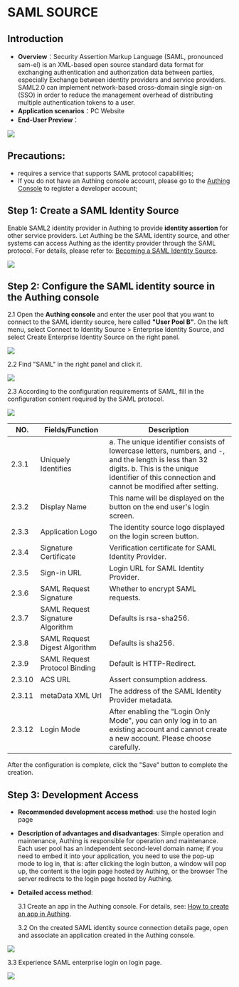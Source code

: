 # SAML SOURCE

<LastUpdated/>

## Introduction

- **Overview**：Security Assertion Markup Language (SAML, pronounced sam-el) is an XML-based open source standard data format for exchanging authentication and authorization data between parties, especially Exchange between identity providers and service providers. SAML2.0 can implement network-based cross-domain single sign-on (SSO) in order to reduce the management overhead of distributing multiple authentication tokens to a user.
- **Application scenarios**：PC Website
- **End-User Preview**：

![](./images/05loginpage.png)

## Precautions:

- requires a service that supports SAML protocol capabilities;
- If you do not have an Authing console account, please go to the [Authing Console](https://authing.cn/) to register a developer account;

## Step 1: Create a SAML Identity Source

Enable SAML2 identity provider in Authing to provide **identity assertion** for other service providers. Let Authing be the SAML identity source, and other systems can access Authing as the identity provider through the SAML protocol. For details, please refer to: [Becoming a SAML Identity Source](https://docs.authing.cn/v2/guides/federation/saml.html).

![](./images/opensaml.png)

## Step 2: Configure the SAML identity source in the Authing console

2.1 Open the **Authing console** and enter the user pool that you want to connect to the SAML identity source, here called **"User Pool B"**. On the left menu, select Connect to Identity Source > Enterprise Identity Source, and select Create Enterprise Identity Source on the right panel.

![](./images/01opensource.png)

2.2 Find "SAML" in the right panel and click it.

![](./images/02choosesaml.png)

2.3 According to the configuration requirements of SAML, fill in the configuration content required by the SAML protocol.

![](./images/03inputconfig.png)

| NO.    | Fields/Function                  | Description                                                                                                                                                                                              |
| ------ | -------------------------------- | -------------------------------------------------------------------------------------------------------------------------------------------------------------------------------------------------------- |
| 2.3.1  | Uniquely Identifies              | a. The unique identifier consists of lowercase letters, numbers, and -, and the length is less than 32 digits. b. This is the unique identifier of this connection and cannot be modified after setting. |
| 2.3.2  | Display Name                     | This name will be displayed on the button on the end user's login screen.                                                                                                                                |
| 2.3.3  | Application Logo                 | The identity source logo displayed on the login screen button.                                                                                                                                           |
| 2.3.4  | Signature Certificate            | Verification certificate for SAML Identity Provider.                                                                                                                                                     |
| 2.3.5  | Sign-in URL                      | Login URL for SAML Identity Provider.                                                                                                                                                                    |
| 2.3.6  | SAML Request Signature           | Whether to encrypt SAML requests.                                                                                                                                                                        |
| 2.3.7  | SAML Request Signature Algorithm | Defaults is rsa-sha256.                                                                                                                                                                                  |
| 2.3.8  | SAML Request Digest Algorithm    | Defaults is sha256.                                                                                                                                                                                      |
| 2.3.9  | SAML Request Protocol Binding    | Default is HTTP-Redirect.                                                                                                                                                                                |
| 2.3.10 | ACS URL                          | Assert consumption address.                                                                                                                                                                              |
| 2.3.11 | metaData XML Url                 | The address of the SAML Identity Provider metadata.                                                                                                                                                      |
| 2.3.12 | Login Mode                       | After enabling the "Login Only Mode", you can only log in to an existing account and cannot create a new account. Please choose carefully.                                                               |

After the configuration is complete, click the "Save" button to complete the creation.

## Step 3: Development Access

- **Recommended development access method**: use the hosted login page

- **Description of advantages and disadvantages**: Simple operation and maintenance, Authing is responsible for operation and maintenance. Each user pool has an independent second-level domain name; if you need to embed it into your application, you need to use the pop-up mode to log in, that is: after clicking the login button, a window will pop up, the content is the login page hosted by Authing, or the browser The server redirects to the login page hosted by Authing.

- **Detailed access method**:

  3.1 Create an app in the Authing console. For details, see: [How to create an app in Authing](/guides/app-new/create-app/create-app.md).

  3.2 On the created SAML identity source connection details page, open and associate an application created in the Authing console.

![](./images/04opensamlapp.png)

3.3 Experience SAML enterprise login on login page.

![](./images/05loginpage.png)
